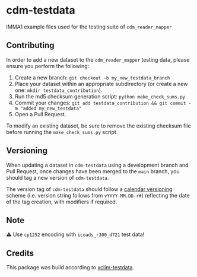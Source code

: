 # cdm-testdata
IMMA1 example files used for the testing suite of `cdm_reader_mapper`

## Contributing
In order to add a new dataset to the `cdm_reader_mapper` testing data, please ensure you perform the following:

1. Create a new branch: `git checkout -b my_new_testdata_branch`
2. Place your dataset within an appropriate subdirectory (or create a new one: `mkdir testdata_contribution`).
3. Run the md5 checksum generation script: `python make_check_sums.py`
4. Commit your changes: `git add testdata_contribution && git commit -m "added my_new_testdata"`
5. Open a Pull Request.

To modify an existing dataset, be sure to remove the existing checksum file before running the `make_check_sums.py` script.

## Versioning
When updating a dataset in `cdm-testdata` using a development branch and Pull Request,
once changes have been merged to the `main` branch, you should tag a new version of `cdm-testdata`. 

The version tag of `cdm-testdata` should follow a [calendar versioning](https://calver.org/) scheme
(i.e. version string follows from `vYYYY.MM.DD-r#`) reflecting the date of the tag creation, with modifiers if required.

## Note
⚠️  Use ``cp1252`` encoding with ``icoads_r300_d721`` test data!

## Credits
This package was build according to [xclim-testdata](https://github.com/Ouranosinc/xclim-testdata).
